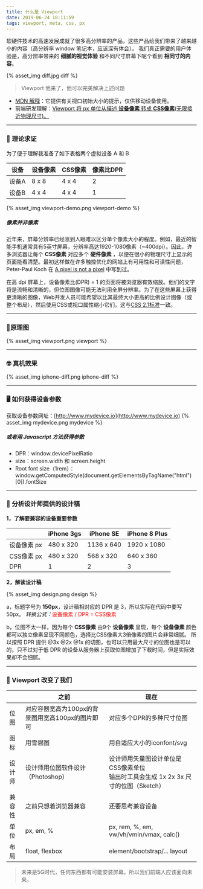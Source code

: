 ```yaml
---
title: 什么是 Viewport
date: 2019-06-24 18:11:59
tags: viewport, meta, css, px
---
```


软硬件技术的高速发展成就了很多高分辨率的产品，这些产品给我们带来了越来越小的内容（高分辨率 window 笔记本，应该深有体会）。
我们真正需要的用户体验是，高分辨率带来的 **细腻的视觉体验** 和不同尺寸屏幕下呢个看到 **相同寸的内容**。

{% asset_img diff.jpg diff %}

> Viewport 他来了，他可以完美解决上述问题

- [MDN 解释](https://developer.mozilla.org/zh-CN/docs/Web/HTML/Element/meta)：它提供有关视口初始大小的提示，仅供移动设备使用。
- 前端研发理解：<u>Viewport 将 px 单位从描述 **设备像素** 转成 **CSS像素**(无限接近物理尺寸)。</u>

---
### 🤔 理论求证

为了便于理解我准备了如下表格两个虚拟设备 A 和 B

| 设备 | 设备像素 | CSS像素 | 像素比DPR |
| --- | --- | --- | --- |
| 设备A | 8 x 8 | 4 x 4 | 2 |
| 设备B | 4 x 4 | 4 x 4 | 1 |

{% asset_img viewport-demo.png viewport-demo %}

##### 像素并非像素

近年来，屏幕分辨率已经涨到人眼难以区分单个像素大小的程度。例如，最近的智能手机通常具有5英寸屏幕，分辨率高达1920-1080像素（~400dpi）。因此，许多浏览器让每个 **CSS像素** 对应多个 **硬件像素** ，以便在很小的物理尺寸上显示的页面能看清楚。最初这样做在许多触控优化的网站上有可用性和可读性问题， Peter-Paul Koch 在 [A pixel is not a pixel](http://www.quirksmode.org/blog/archives/2010/04/a_pixel_is_not.html) 中写到过。

在高 dpi 屏幕上，设备像素比(DPR) = 1 的页面将被浏览器有效缩放。他们的文字将是流畅和清晰的，但位图图像可能无法利用全屏分辨率。为了在这些屏幕上获得更清晰的图像，Web开发人员可能希望以比其最终大小更高的比例设计图像（或整个布局），然后使用CSS或视口属性缩小它们。这与[CSS 2.1标准](http://www.w3.org/TR/CSS2/syndata.html#length-units)一致。

---
### 📐原理图

{% asset_img viewport.png viewport %}

---
### 🤓 真机效果

{% asset_img iphone-diff.png iphone-diff %}

---
### 🖥 如何获得设备参数

获取设备参数网址：[http://www.mydevice.io](http://www.mydevice.io)
{% asset_img mydevice.png mydevice %}

##### 或者用 Javascript 方法获得参数
- DPR：window.devicePixelRatio
- size：screen.width 和 screen.height
- Root font size（1rem）：window.getComputedStyle(document.getElementsByTagName("html")[0]).fontSize

---
### 💎 分析设计师提供的设计稿

**1，了解要兼容的设备重要参数**

|  | iPhone 3gs | iPhone SE | iPhone 8 Plus |
| --- | --- | --- | --- |
| 设备像素 px | 480 x 320 | 1136 x 640 | 1920 x 1080 |
| CSS像素 px | 480 x 320 | 568 x 320 | 640 x 360 |
| DPR | 1 | 2 | 3 |


**2，解读设计稿**

{% asset_img design.png design %}

a，标题字号为 **150px**，设计稿相对应的 DPR 是 3，所以实际在代码中要写 50px。
*转换公式：*<span style="color: red;">设备像素 / DPR = CSS像素</span>

b，位图不太一样，因为每个 **CSS像素** 由9个 **设备像素** 呈现，每个 **设备像素** 颜色都可以独立像素呈现不同颜色，选择比CSS像素大3倍像素的图片会非常细腻。
所以按照 DPR 提供 @3x @2x @1x 的切图，也可以只用最大尺寸的位图也是可以的，只不过对于低 DPR 的设备从服务器上获取位图增加了下载时间，但是实际效果却不会细腻。

---
### 💎 Viewport 改变了我们

|  | 之前 | 现在 |
| --- | --- | --- |
| 位图 | 对应容器宽高为100px的背景图用宽高100px的图片即可 | 对应多个DPR的多种尺寸位图 |
| 图标 | 用雪碧图 | 用自适应大小的iconfont/svg |
| 设计师 | 设计师用位图软件设计 （Photoshop） | 设计师用矢量图设计单位是CSS像素单位<br>输出时工具会生成 1x 2x 3x 尺寸的位图（Sketch） |
| 兼容性 | 之前只想着浏览器兼容 | 还要思考兼容设备 |
| 单位 | px, em, % | px, rem, %, em, vw/vh/vmin/vmax, calc() |
| 布局 | float, flexbox | element/bootstrap/... layout |

> 未来是5G时代，任何东西都有可能安装屏幕。所以我们前端人应该面向未来。
